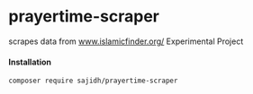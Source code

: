 # prayertime-scraper
 scrapes data from www.islamicfinder.org/  Experimental Project
#### Installation
<pre><code>composer require sajidh/prayertime-scraper
</code></pre>

